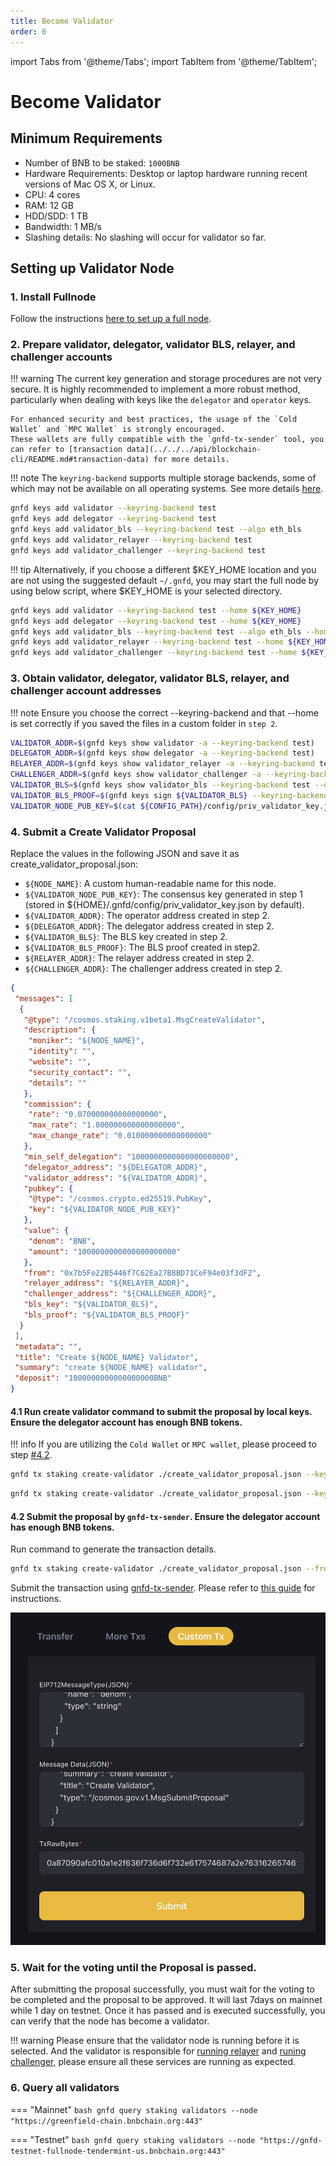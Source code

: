 ```yaml
---
title: Become Validator
order: 6
---
```


import Tabs from '@theme/Tabs';
import TabItem from '@theme/TabItem';


# Become Validator

## Minimum Requirements

- Number of BNB to be staked: `1000BNB`
- Hardware Requirements:  Desktop or laptop hardware running recent versions of Mac OS X, or Linux.
- CPU: 4 cores
- RAM: 12 GB
- HDD/SDD: 1 TB
- Bandwidth: 1 MB/s
- Slashing details: No slashing will occur for validator so far.

## Setting up Validator Node

### 1. Install Fullnode

Follow the instructions [here to set up a full node](./run-node.md).

### 2. Prepare validator, delegator, validator BLS, relayer, and challenger accounts

!!! warning
    The current key generation and storage procedures are not very secure. It is highly recommended to implement a more
    robust method, particularly when dealing with keys like the `delegator` and `operator` keys.
    
    For enhanced security and best practices, the usage of the `Cold Wallet` and `MPC Wallet` is strongly encouraged.
    These wallets are fully compatible with the `gnfd-tx-sender` tool, you can refer to [transaction data](../../../api/blockchain-cli/README.md#transaction-data) for more details.

!!! note
    The `keyring-backend` supports multiple storage backends, some of which may not be available on all operating systems.
    See more details [here](../../core-concept/key-management.md).

```bash
gnfd keys add validator --keyring-backend test
gnfd keys add delegator --keyring-backend test
gnfd keys add validator_bls --keyring-backend test --algo eth_bls
gnfd keys add validator_relayer --keyring-backend test
gnfd keys add validator_challenger --keyring-backend test
```

!!! tip
    Alternatively, if you choose a different $KEY_HOME location and you are not using the suggested default `~/.gnfd`, you may start the full node by using below script, where $KEY_HOME is your selected directory.

```bash
gnfd keys add validator --keyring-backend test --home ${KEY_HOME}
gnfd keys add delegator --keyring-backend test --home ${KEY_HOME}
gnfd keys add validator_bls --keyring-backend test --algo eth_bls --home ${KEY_HOME}
gnfd keys add validator_relayer --keyring-backend test --home ${KEY_HOME}
gnfd keys add validator_challenger --keyring-backend test --home ${KEY_HOME}
```

### 3.  Obtain validator, delegator, validator BLS, relayer, and challenger account addresses

!!! note
    Ensure you choose the correct --keyring-backend and that --home is set correctly if you saved the files in a custom folder in `step 2`.

```bash
VALIDATOR_ADDR=$(gnfd keys show validator -a --keyring-backend test)
DELEGATOR_ADDR=$(gnfd keys show delegator -a --keyring-backend test)
RELAYER_ADDR=$(gnfd keys show validator_relayer -a --keyring-backend test)
CHALLENGER_ADDR=$(gnfd keys show validator_challenger -a --keyring-backend test)
VALIDATOR_BLS=$(gnfd keys show validator_bls --keyring-backend test --output json | jq -r '.pubkey_hex')
VALIDATOR_BLS_PROOF=$(gnfd keys sign ${VALIDATOR_BLS} --keyring-backend test --from validator_bls)
VALIDATOR_NODE_PUB_KEY=$(cat ${CONFIG_PATH}/config/priv_validator_key.json | jq -r '.pub_key.value')
```

### 4. Submit a Create Validator Proposal
Replace the values in the following JSON and save it as create_validator_proposal.json:

- `${NODE_NAME}`: A custom human-readable name for this node.
- `${VALIDATOR_NODE_PUB_KEY}`: The consensus key generated in step 1 (stored in ${HOME}/.gnfd/config/priv_validator_key.json by default).
- `${VALIDATOR_ADDR}`: The operator address created in step 2.
- `${DELEGATOR_ADDR}`: The delegator address created in step 2.
- `${VALIDATOR_BLS}`: The BLS key created in step 2.
- `${VALIDATOR_BLS_PROOF}`: The BLS proof created in step2.
- `${RELAYER_ADDR}`: The relayer address created in step 2.
- `${CHALLENGER_ADDR}`: The challenger address created in step 2.

```json
{
 "messages": [
  {
   "@type": "/cosmos.staking.v1beta1.MsgCreateValidator",
   "description": {
    "moniker": "${NODE_NAME}",
    "identity": "",
    "website": "",
    "security_contact": "",
    "details": ""
   },
   "commission": {
    "rate": "0.070000000000000000",
    "max_rate": "1.000000000000000000",
    "max_change_rate": "0.010000000000000000"
   },
   "min_self_delegation": "1000000000000000000000",
   "delegator_address": "${DELEGATOR_ADDR}",
   "validator_address": "${VALIDATOR_ADDR}",
   "pubkey": {
    "@type": "/cosmos.crypto.ed25519.PubKey",
    "key": "${VALIDATOR_NODE_PUB_KEY}"
   },
   "value": {
    "denom": "BNB",
    "amount": "1000000000000000000000"
   },
   "from": "0x7b5Fe22B5446f7C62Ea27B8BD71CeF94e03f3dF2",
   "relayer_address": "${RELAYER_ADDR}",
   "challenger_address": "${CHALLENGER_ADDR}",
   "bls_key": "${VALIDATOR_BLS}", 
   "bls_proof": "${VALIDATOR_BLS_PROOF}"
  }
 ],
 "metadata": "",
 "title": "Create ${NODE_NAME} Validator",
 "summary": "create ${NODE_NAME} validator",
 "deposit": "1000000000000000000BNB"
}
```

#### 4.1 Run create validator command to submit the proposal by local keys. Ensure the delegator account has enough BNB tokens.

!!! info
    If you are utilizing the `Cold Wallet` or `MPC wallet`, please proceed to step [#4.2](#42-submit-the-proposal-by-gnfd-tx-sender-ensure-the-delegator-account-has-enough-bnb-tokens).

<Tabs>
<TabItem value="mainnet" label="Mainnet">

```bash
gnfd tx staking create-validator ./create_validator_proposal.json --keyring-backend test --chain-id "greenfield_1017-1" --from ${DELEGATOR_ADDR} --node "https://greenfield-chain.bnbchain.org:443" -b sync --gas "200000000" --fees "1000000000000000000BNB" --yes
```

</TabItem>
<TabItem value="testnet" label="Testnet">

```bash
gnfd tx staking create-validator ./create_validator_proposal.json --keyring-backend test --chain-id "greenfield_5600-1" --from ${DELEGATOR_ADDR} --node "https://gnfd-testnet-fullnode-tendermint-us.bnbchain.org:443" -b sync --gas "200000000" --fees "1000000000000000000BNB" --yes
```

</TabItem>
</Tabs>

#### 4.2 Submit the proposal by `gnfd-tx-sender`. Ensure the delegator account has enough BNB tokens.

Run command to generate the transaction details.
```bash
gnfd tx staking create-validator ./create_validator_proposal.json --from ${DELEGATOR_ADDR} --print-eip712-msg-type
```

Submit the transaction using [gnfd-tx-sender](https://gnfd-tx-sender.nodereal.io/).
Please refer to [this guide](../../../api/blockchain-cli/README.md#transaction-data) for instructions.

![submit-proposal](../../../static/asset/14-gnfd-tx-sender.png)

### 5. Wait for the voting until the Proposal is passed.

After submitting the proposal successfully, you must wait for the voting to be completed and the proposal to be approved.
It will last 7days on mainnet while 1 day on testnet. Once it has passed and is executed successfully, 
you can verify that the node has become a validator. 

!!! warning
    Please ensure that the validator node is running before it is selected. And the validator is responsible for
    [running relayer](./run-relayer.md) and [runing challenger](./run-challenger.md), please ensure all these services are
    running as expected.

### 6. Query all validators

=== "Mainnet"
    ```bash
    gnfd query staking validators --node "https://greenfield-chain.bnbchain.org:443"
    ```

=== "Testnet"
    ```bash
    gnfd query staking validators --node "https://gnfd-testnet-fullnode-tendermint-us.bnbchain.org:443"
    ```
